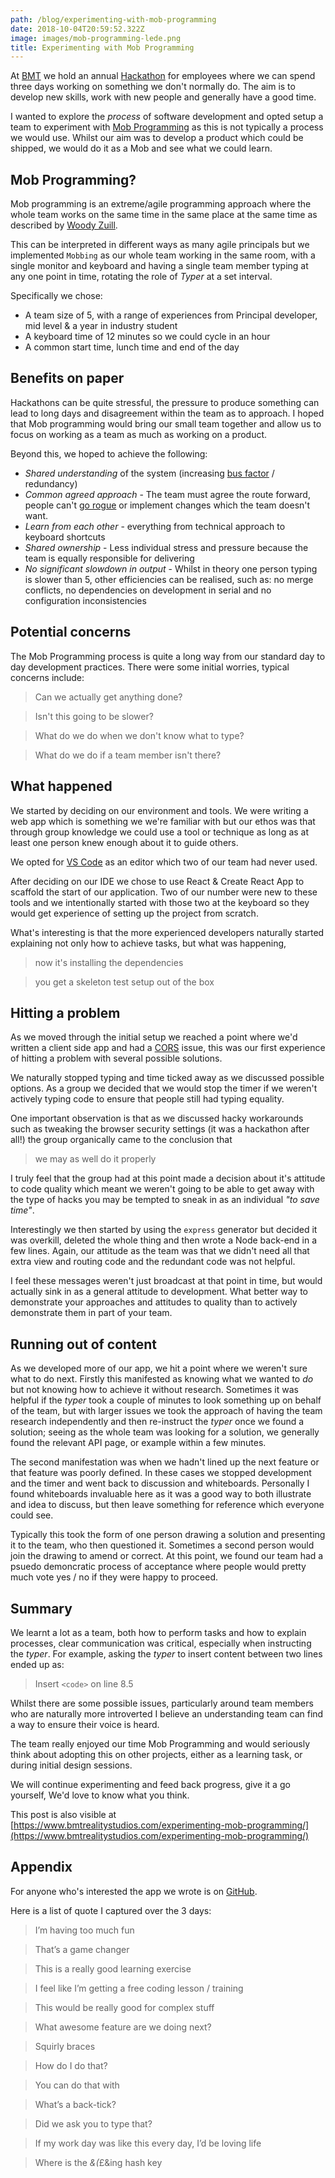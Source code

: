 ```yaml
---
path: /blog/experimenting-with-mob-programming
date: 2018-10-04T20:59:52.322Z
image: images/mob-programming-lede.png
title: Experimenting with Mob Programming
---
```


At [BMT](https://www.bmt.org/) we hold an annual [Hackathon](https://en.wikipedia.org/wiki/Hackathon) for employees where we can spend three days working on something we don't normally do.
The aim is to develop new skills, work with new people and generally have a good time.

<!-- end -->

I wanted to explore the _process_ of software development and opted setup a team to experiment with [Mob Programming](https://en.wikipedia.org/wiki/Mob_programming) as this is not typically a process we would use. Whilst our aim was to develop a product which could be shipped, we would do it as a Mob and see what we could learn.

## Mob Programming?

Mob programming is an extreme/agile programming approach where the whole team works on the same time in the same place at the same time as described by [Woody Zuill](https://www.youtube.com/watch?v=SHOVVnRB4h0).

This can be interpreted in different ways as many agile principals but we implemented `Mobbing` as our whole team working in the same room, with a single monitor and keyboard and having a single team member typing at any one point in time, rotating the role of _Typer_ at a set interval.

Specifically we chose:

- A team size of 5, with a range of experiences from Principal developer, mid level & a year in industry student
- A keyboard time of 12 minutes so we could cycle in an hour
- A common start time, lunch time and end of the day

## Benefits on paper

Hackathons can be quite stressful, the pressure to produce something can lead to long days and disagreement within the team as to approach. I hoped that Mob programming would bring our small team together and allow us to focus on working as a team as much as working on a product.

Beyond this, we hoped to achieve the following:

- _Shared understanding_ of the system (increasing [bus factor](https://en.wikipedia.org/wiki/Bus_factor) / redundancy)
- _Common agreed approach_ - The team must agree the route forward, people can't [go rogue](https://www.merriam-webster.com/words-at-play/were-going-rogue) or implement changes which the team doesn't want.
- _Learn from each other_ - everything from technical approach to keyboard shortcuts
- _Shared ownership_ - Less individual stress and pressure because the team is equally responsible for delivering
- _No significant slowdown in output_ - Whilst in theory one person typing is slower than 5, other efficiencies can be realised, such as: no merge conflicts, no dependencies on development in serial and no configuration inconsistencies

## Potential concerns

The Mob Programming process is quite a long way from our standard day to day development practices. There were some initial worries, typical concerns include:

> Can we actually get anything done?

> Isn't this going to be slower?

> What do we do when we don't know what to type?

> What do we do if a team member isn't there?

## What happened

We started by deciding on our environment and tools. We were writing a web app which is something we we're familiar with but our ethos was that through group knowledge we could use a tool or technique as long as at least one person knew enough about it to guide others.

We opted for [VS Code](https://code.visualstudio.com/) as an editor which two of our team had never used.

After deciding on our IDE we chose to use React & Create React App to scaffold the start of our application. Two of our number were new to these tools and we intentionally started with those two at the keyboard so they would get experience of setting up the project from scratch.

What's interesting is that the more experienced developers naturally started explaining not only how to achieve tasks, but what was happening,

> now it's installing the dependencies

> you get a skeleton test setup out of the box

## Hitting a problem

As we moved through the initial setup we reached a point where we'd written a client side app and had a [CORS](https://developer.mozilla.org/en-US/docs/Web/HTTP/CORS) issue, this was our first experience of hitting a problem with several possible solutions.

We naturally stopped typing and time ticked away as we discussed possible options. As a group we decided that we would stop the timer if we weren't actively typing code to ensure that people still had typing equality.

One important observation is that as we discussed hacky workarounds such as tweaking the browser security settings (it was a hackathon after all!) the group organically came to the conclusion that

> we may as well do it properly

I truly feel that the group had at this point made a decision about it's attitude to code quality which meant we weren't going to be able to get away with the type of hacks you may be tempted to sneak in as an individual _"to save time"_.

Interestingly we then started by using the `express` generator but decided it was overkill, deleted the whole thing and then wrote a Node back-end in a few lines. Again, our attitude as the team was that we didn't need all that extra view and routing code and the redundant code was not helpful.

I feel these messages weren't just broadcast at that point in time, but would actually sink in as a general attitude to development. What better way to demonstrate your approaches and attitudes to quality than to actively demonstrate them in part of your team.

## Running out of content

As we developed more of our app, we hit a point where we weren't sure what to do next. Firstly this manifested as knowing what we wanted to _do_ but not knowing how to achieve it without research. Sometimes it was helpful if the _typer_ took a couple of minutes to look something up on behalf of the team, but with larger issues we took the approach of having the team research independently and then re-instruct the _typer_ once we found a solution; seeing as the whole team was looking for a solution, we generally found the relevant API page, or example within a few minutes.

The second manifestation was when we hadn't lined up the next feature or that feature was poorly defined. In these cases we stopped development and the timer and went back to discussion and whiteboards.
Personally I found whiteboards invaluable here as it was a good way to both illustrate and idea to discuss, but then leave something for reference which everyone could see.

Typically this took the form of one person drawing a solution and presenting it to the team, who then questioned it. Sometimes a second person would join the drawing to amend or correct. At this point, we found our team had a psuedo demoncratic process of acceptance where people would pretty much vote yes / no if they were happy to proceed.

## Summary

We learnt a lot as a team, both how to perform tasks and how to explain processes, clear communication was critical, especially when instructing the _typer_. For example, asking the _typer_ to insert content between two lines ended up as:

> Insert `<code>` on line 8.5

Whilst there are some possible issues, particularly around team members who are naturally more introverted I believe an understanding team can find a way to ensure their voice is heard.

The team really enjoyed our time Mob Programming and would seriously think about adopting this on other projects, either as a learning task, or during initial design sessions.

We will continue experimenting and feed back progress, give it a go yourself, We'd love to know what you think.

This post is also visible at [https://www.bmtrealitystudios.com/experimenting-mob-programming/](https://www.bmtrealitystudios.com/experimenting-mob-programming/)

## Appendix

For anyone who's interested the app we wrote is on [GitHub](https://github.com/bmtwebdevs/tradeoff).

Here is a list of quote I captured over the 3 days:

> I’m having too much fun

> That’s a game changer

> This is a really good learning exercise

> I feel like I’m getting a free coding lesson / training

> This would be really good for complex stuff

> What awesome feature are we doing next?

> Squirly braces

> How do I do that?

> You can do that with <shortcut>

> What’s a back-tick?

> Did we ask you to type that?

> If my work day was like this every day, I’d be loving life

> Where is the *&(*£&ing hash key
